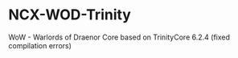 # NCX-WOD-Trinity
WoW - Warlords of Draenor Core based on TrinityCore 6.2.4 (fixed compilation errors)
